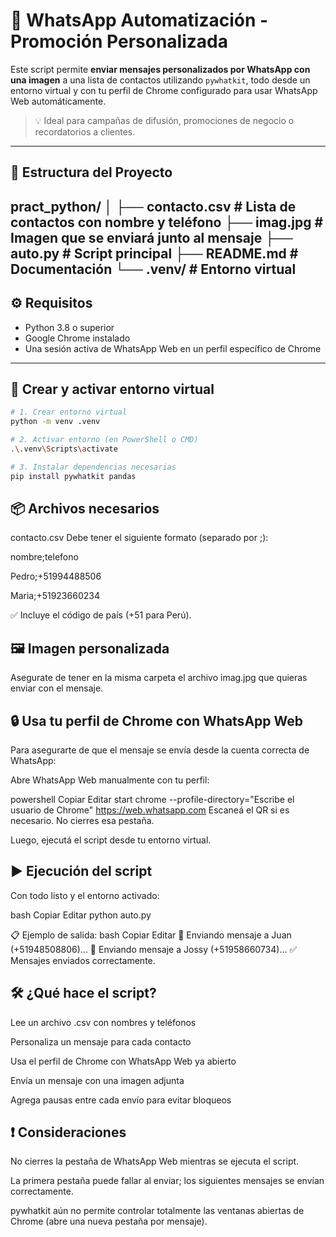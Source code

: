 # 🐾 WhatsApp Automatización - Promoción Personalizada

Este script permite **enviar mensajes personalizados por WhatsApp con una imagen** a una lista de contactos utilizando `pywhatkit`, todo desde un entorno virtual y con tu perfil de Chrome configurado para usar WhatsApp Web automáticamente.

> 💡 Ideal para campañas de difusión, promociones de negocio o recordatorios a clientes.

---

## 📂 Estructura del Proyecto
pract_python/ │ ├── contacto.csv # Lista de contactos con nombre y teléfono ├── imag.jpg # Imagen que se enviará junto al mensaje ├── auto.py # Script principal ├── README.md # Documentación └── .venv/ # Entorno virtual
---

## ⚙️ Requisitos

- Python 3.8 o superior
- Google Chrome instalado
- Una sesión activa de WhatsApp Web en un perfil específico de Chrome

---

## 🧪 Crear y activar entorno virtual

```bash
# 1. Crear entorno virtual
python -m venv .venv

# 2. Activar entorno (en PowerShell o CMD)
.\.venv\Scripts\activate

# 3. Instalar dependencias necesarias
pip install pywhatkit pandas

```

## 📦 Archivos necesarios
contacto.csv
Debe tener el siguiente formato (separado por ;):

nombre;telefono

Pedro;+51994488506

Maria;+51923660234

✅ Incluye el código de país (+51 para Perú).


## 🖼️ Imagen personalizada
Asegurate de tener en la misma carpeta el archivo imag.jpg que quieras enviar con el mensaje.




## 🔒 Usa tu perfil de Chrome con WhatsApp Web
Para asegurarte de que el mensaje se envía desde la cuenta correcta de WhatsApp:

Abre WhatsApp Web manualmente con tu perfil:

powershell
Copiar
Editar
start chrome --profile-directory="Escribe el usuario de Chrome" https://web.whatsapp.com
Escaneá el QR si es necesario. No cierres esa pestaña.

Luego, ejecutá el script desde tu entorno virtual.

## ▶️ Ejecución del script
Con todo listo y el entorno activado:

bash
Copiar
Editar
python auto.py

📋 Ejemplo de salida:
bash
Copiar
Editar
📩 Enviando mensaje a Juan (+51948508806)...
📩 Enviando mensaje a Jossy (+51958660734)...
✅ Mensajes enviados correctamente.

## 🛠️ ¿Qué hace el script?
Lee un archivo .csv con nombres y teléfonos

Personaliza un mensaje para cada contacto

Usa el perfil de Chrome con WhatsApp Web ya abierto

Envía un mensaje con una imagen adjunta

Agrega pausas entre cada envío para evitar bloqueos

## ❗ Consideraciones
No cierres la pestaña de WhatsApp Web mientras se ejecuta el script.

La primera pestaña puede fallar al enviar; los siguientes mensajes se envían correctamente.

pywhatkit aún no permite controlar totalmente las ventanas abiertas de Chrome (abre una nueva pestaña por mensaje).